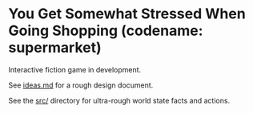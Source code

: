 # You Get Somewhat Stressed When Going Shopping (codename: supermarket)

Interactive fiction game in development.

See [ideas.md](ideas.md) for a rough design document.

See the [src/](src/) directory for ultra-rough world state facts and
actions.
